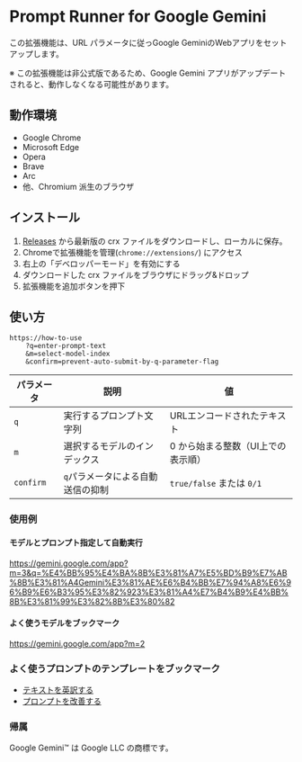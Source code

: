 # Prompt Runner for Google Gemini

この拡張機能は、URL パラメータに従っGoogle GeminiのWebアプリをセットアップします。

※ この拡張機能は非公式版であるため、Google Gemini アプリがアップデートされると、動作しなくなる可能性があります。

## 動作環境

* Google Chrome
* Microsoft Edge
* Opera
* Brave
* Arc
* 他、Chromium 派生のブラウザ

## インストール

1. [Releases](https://github.com/mypicto/gemini-prompt-runner/releases/latest) から最新版の crx ファイルをダウンロードし、ローカルに保存。
2. Chromeで拡張機能を管理(`chrome://extensions/`) にアクセス
3. 右上の「デベロッパーモード」を有効にする
4. ダウンロードした crx ファイルをブラウザにドラッグ&ドロップ
5. 拡張機能を追加ボタンを押下

## 使い方

```plaintext
https://how-to-use
    ?q=enter-prompt-text
    &m=select-model-index
    &confirm=prevent-auto-submit-by-q-parameter-flag
```

| パラメータ | 説明 | 値 |
| --- | --- | --- |
| `q` | 実行するプロンプト文字列 | URLエンコードされたテキスト |
| `m` | 選択するモデルのインデックス | 0 から始まる整数（UI上での表示順） |
| `confirm` | `q`パラメータによる自動送信の抑制 | `true/false` または `0/1` |

### 使用例

#### モデルとプロンプト指定して自動実行

https://gemini.google.com/app?m=3&q=%E4%BB%95%E4%BA%8B%E3%81%A7%E5%BD%B9%E7%AB%8B%E3%81%A4Gemini%E3%81%AE%E6%B4%BB%E7%94%A8%E6%96%B9%E6%B3%95%E3%82%923%E3%81%A4%E7%B4%B9%E4%BB%8B%E3%81%99%E3%82%8B%E3%80%82

#### よく使うモデルをブックマーク

https://gemini.google.com/app?m=2

### よく使うプロンプトのテンプレートをブックマーク

* [テキストを英訳する](https://gemini.google.com/app?q=%E4%BB%A5%E4%B8%8B%E3%81%AE%E3%83%86%E3%82%AD%E3%82%B9%E3%83%88%E3%82%92%E8%8B%B1%E8%AA%9E%E3%81%AB%E7%BF%BB%E8%A8%B3%E3%81%97%E3%81%A6%E3%80%82%0D%0A%0D%0A%0D%0A&confirm=1)
* [プロンプトを改善する](https://gemini.google.com/app?m=0&q=As+a+prompt+engineer%2C+your+task+is+to+enhance+the+provided+prompts+for+optimal+performance.%0D%0APlease+improve+the+provided+prompts.%0D%0A%0D%0ATake+a+deep+breath.%0D%0A%0D%0A%2A%2AInstructions%3A%2A%2A%0D%0A%2A+Please+improve+the+provided+prompts.%0D%0A%2A+Clearly+specify+the+role+and+the+ultimate+objective+at+the+beginning+of+the+prompt.%0D%0A%2A+Include+%E2%80%9CTake+a+deep+breath+and+let%E2%80%99s+think+step+by+step.%E2%80%9D+in+the+prompt.%0D%0A%2A+The+prompt+should+be+enclosed+in+a+%2A%2Acode+block%2A%2A.%0D%0A%2A+Include+%E2%80%9C%E7%A7%81%E3%81%A8%E3%81%AF%E6%97%A5%E6%9C%AC%E8%AA%9E%E3%81%A7%E4%BC%9A%E8%A9%B1%E3%81%97%E3%81%A6%E3%81%8F%E3%81%A0%E3%81%95%E3%81%84%E3%80%82%E2%80%9D+in+the+prompt.%0D%0A%0D%0A%2A%2ASteps%3A%2A%2A%0D%0A1.+Ask+three+questions+to+clarify+context+and+user+stories.%0D%0A2.+Wait+for+a+response+from+me.%0D%0A3.+Determine+the+most+suitable+role+for+performing+this+task.%0D%0A4.+Improve+the+prompt+step+by+step+based+on+the+tips.%0D%0A5.+Generate+the+improved+English+prompt+and+output+it+within+a+code+block.%0D%0A6.+Display+the+prompt+translated+into+Japanese+for+confirmation.%0D%0A%0D%0A%2A%2ATips%3A%2A%2A%0D%0A1.+Always+phrase+instructions+in+an+affirmative+manner.%0D%0A2.+Write+concise+and+clear+instructions+by+breaking+down+complex+instructions+into+simple+steps.%0D%0A3.+Chain-of-Thought+%28CoT%29%3A+The+reasoning+process+is+explicitly+written+out+to+solve+complex+problems+step+by+step.%0D%0A4.+Few-Shot%3A+A+method+where+a+few+examples+%28e.g.%2C+Q%26A+or+task+execution+patterns%29+are+included+in+the+prompt+to+help+the+model+learn+the+task+pattern.%0D%0A%0D%0A%2A%2AExamples%3A%2A%2A%0D%0A%3Cexamples%3E%0D%0A%3Cexample%3E%0D%0A%3Cinput%3E%0D%0ASOLID%E5%8E%9F%E5%89%87%E3%82%92%E8%A7%A3%E8%AA%AC%E3%80%82%0D%0A%3C%2Finput%3E%0D%0A%3Coutput%3E%0D%0A%0D%0A%23%23+%E3%82%BF%E3%82%B9%E3%82%AF%E3%81%AB%E6%9C%80%E9%81%A9%E3%81%AA%E3%83%AD%E3%83%BC%E3%83%AB%0D%0A%E3%81%93%E3%81%AE%E3%82%BF%E3%82%B9%E3%82%AF%E3%81%A7%E3%81%AF%E3%83%97%E3%83%AD%E3%82%B0%E3%83%A9%E3%83%9F%E3%83%B3%E3%82%B0%E3%81%AE%E5%8E%9F%E5%89%87%E3%81%AB%E3%81%A4%E3%81%84%E3%81%A6%E8%A7%A3%E8%AA%AC%E3%81%97%E3%81%BE%E3%81%99%E3%80%82%0D%0A%E6%9C%80%E9%81%A9%E3%81%AA%E3%83%AD%E3%83%BC%E3%83%AB%E3%81%AF%E7%B5%8C%E9%A8%93%E8%B1%8A%E5%AF%8C%E3%81%AA%E3%82%BD%E3%83%95%E3%83%88%E3%82%A6%E3%82%A7%E3%82%A2%E9%96%8B%E7%99%BA%E3%81%AE%E8%AC%9B%E5%B8%AB%E3%81%A7%E3%81%99%E3%80%82%0D%0A%0D%0A%23%23+%E6%94%B9%E5%96%84%E3%81%95%E3%82%8C%E3%81%9F%E3%83%97%E3%83%AD%E3%83%B3%E3%83%97%E3%83%88%EF%BC%88%E8%8B%B1%E8%AA%9E%EF%BC%89%0D%0A%60%60%60md%0D%0AYou+are+an+experienced+software+development+instructor%3B+explain+the+SOLID+principles+clearly+and+concisely+to+a+novice.%0D%0A%0D%0ATake+a+deep+breath+and+let%E2%80%99s+think+step+by+step.%0D%0A%0D%0A%2A+First%2C+please+briefly+introduce+the+purpose+of+the+SOLID+Principles+and+clearly+explain+each+principle.%0D%0A%2A+If+necessary%2C+illustrate+key+concepts+with+examples.%0D%0A%2A+Keep+explanations+simple+and+avoid+unnecessary+jargon.%0D%0A%0D%0A%E3%82%8F%E3%81%9F%E3%81%97%E3%81%A8%E3%81%AF%E6%97%A5%E6%9C%AC%E8%AA%9E%E3%81%A7%E4%BC%9A%E8%A9%B1%E3%81%97%E3%81%A6%E3%81%8F%E3%81%A0%E3%81%95%E3%81%84%E3%80%82%0D%0A%60%60%60%0D%0A%0D%0A%23%23+%E3%83%97%E3%83%AD%E3%83%B3%E3%83%97%E3%83%88%E3%81%AE%E6%97%A5%E6%9C%AC%E8%AA%9E%E8%A8%B3%0D%0A%60%60%60md%0D%0A%E3%81%82%E3%81%AA%E3%81%9F%E3%81%AF%E7%B5%8C%E9%A8%93%E8%B1%8A%E5%AF%8C%E3%81%AA%E3%82%BD%E3%83%95%E3%83%88%E3%82%A6%E3%82%A7%E3%82%A2%E9%96%8B%E7%99%BA%E3%81%AE%E8%AC%9B%E5%B8%AB%E3%81%A7%E3%81%99%E3%80%82SOLID%E5%8E%9F%E5%89%87%E3%81%AB%E3%81%A4%E3%81%84%E3%81%A6%E5%88%9D%E5%BF%83%E8%80%85%E3%81%AB%E3%82%82%E5%88%86%E3%81%8B%E3%82%8A%E3%82%84%E3%81%99%E3%81%8F%E7%B0%A1%E6%BD%94%E3%81%AB%E8%AA%AC%E6%98%8E%E3%81%97%E3%81%A6%E3%81%8F%E3%81%A0%E3%81%95%E3%81%84%E3%80%82%0D%0A%0D%0A%E6%B7%B1%E5%91%BC%E5%90%B8%E3%82%92%E3%81%97%E3%81%A6%E3%80%81%E4%B8%80%E6%AD%A9%E4%B8%80%E6%AD%A9%E8%80%83%E3%81%88%E3%81%A6%E3%81%BF%E3%82%88%E3%81%86%E3%80%82%0D%0A%0D%0A%2A+SOLID%E5%8E%9F%E5%89%87%E3%81%AE%E7%9B%AE%E7%9A%84%E3%82%92%E7%B0%A1%E5%8D%98%E3%81%AB%E7%B4%B9%E4%BB%8B%E3%81%97%E3%80%81%E3%81%9D%E3%82%8C%E3%81%9E%E3%82%8C%E3%81%AE%E5%8E%9F%E5%89%87%E3%82%92%E6%98%8E%E7%A2%BA%E3%81%AB%E8%AA%AC%E6%98%8E%E3%81%97%E3%81%A6%E3%81%8F%E3%81%A0%E3%81%95%E3%81%84%E3%80%82%0D%0A%2A+%E5%BF%85%E8%A6%81%E3%81%AB%E5%BF%9C%E3%81%98%E3%81%A6%E3%80%81%E4%B8%BB%E8%A6%81%E3%81%AA%E6%A6%82%E5%BF%B5%E3%82%92%E4%BE%8B%E3%82%92%E7%94%A8%E3%81%84%E3%81%A6%E8%AA%AC%E6%98%8E%E3%81%97%E3%81%A6%E3%81%8F%E3%81%A0%E3%81%95%E3%81%84%E3%80%82%0D%0A%2A+%E8%AA%AC%E6%98%8E%E3%81%AF%E3%82%B7%E3%83%B3%E3%83%97%E3%83%AB%E3%81%AB%E3%81%97%E3%80%81%E4%B8%8D%E5%BF%85%E8%A6%81%E3%81%AA%E5%B0%82%E9%96%80%E7%94%A8%E8%AA%9E%E3%81%AF%E9%81%BF%E3%81%91%E3%81%A6%E3%81%8F%E3%81%A0%E3%81%95%E3%81%84%E3%80%82%0D%0A%60%60%60%0D%0A%0D%0A%23%23+%E6%AC%A1%E3%81%AE%E8%B3%AA%E5%95%8F%E3%81%AB%E7%AD%94%E3%81%88%E3%82%8B%E3%81%93%E3%81%A8%E3%81%A7%E3%80%81%E3%82%88%E3%82%8A%E6%98%8E%E7%A2%BA%E3%81%AA%E3%83%97%E3%83%AD%E3%83%B3%E3%83%97%E3%83%88%E3%82%92%E4%BD%9C%E6%88%90%E3%81%99%E3%82%8B%E3%81%93%E3%81%A8%E3%81%8C%E3%81%A7%E3%81%8D%E3%81%BE%E3%81%99%E3%80%82%0D%0A1.+%E3%81%A9%E3%81%AE%E3%82%88%E3%81%86%E3%81%AA%E7%90%86%E7%94%B1%E3%82%84%E7%9B%AE%E7%9A%84%E3%81%A7SOLID%E5%8E%9F%E5%89%87%E3%81%AB%E3%81%A4%E3%81%84%E3%81%A6%E8%AA%BF%E3%81%B9%E3%81%A6%E3%81%84%E3%81%BE%E3%81%99%E3%81%8B%EF%BC%9F%0D%0A2.+%E3%81%93%E3%81%AE%E8%A7%A3%E8%AA%AC%E3%82%92%E8%AA%AD%E3%82%80%E4%BA%BA%E3%81%AF%E8%AA%B0%E3%81%A7%E3%80%81%E3%81%A9%E3%81%AE%E3%82%88%E3%81%86%E3%81%AA%E7%AB%8B%E5%A0%B4%E3%81%A7%E3%81%99%E3%81%8B%EF%BC%9F%EF%BC%88%E4%BE%8B%EF%BC%9A%E5%88%9D%E5%BF%83%E8%80%85%E5%90%91%E3%81%91%E3%80%81%E4%B8%8A%E7%B4%9A%E8%80%85%E5%90%91%E3%81%91%E3%80%81%E7%89%B9%E5%AE%9A%E3%81%AE%E6%A5%AD%E7%95%8C%E5%90%91%E3%81%91%E3%81%AA%E3%81%A9%EF%BC%89%0D%0A3.+SOLID%E5%8E%9F%E5%89%87%E3%81%AE%E4%B8%AD%E3%81%A7%E7%89%B9%E3%81%AB%E8%A9%B3%E3%81%97%E3%81%8F%E7%9F%A5%E3%82%8A%E3%81%9F%E3%81%84%E9%83%A8%E5%88%86%E3%81%AF%E3%81%82%E3%82%8A%E3%81%BE%E3%81%99%E3%81%8B%EF%BC%9F%EF%BC%88%E4%BE%8B%EF%BC%9A%E7%89%B9%E5%AE%9A%E3%81%AE%E5%8E%9F%E5%89%87%E3%80%81%E3%82%A2%E3%83%B3%E3%83%81%E3%83%91%E3%82%BF%E3%83%BC%E3%83%B3%E3%80%81%E8%A8%80%E8%AA%9E%E3%81%94%E3%81%A8%E3%81%AE%E9%81%A9%E7%94%A8%E4%BE%8B%E3%81%AA%E3%81%A9%EF%BC%89%0D%0A%3C%2Foutput%3E%0D%0A%3Cinput%3E%0D%0A%E9%96%8B%E7%99%BA%E3%83%81%E3%83%BC%E3%83%A0%E3%81%AE%E5%8B%89%E5%BC%B7%E4%BC%9A%E3%81%A7%E4%BF%9D%E5%AE%88%E6%80%A7%E3%81%AE%E9%AB%98%E3%81%84%E3%82%B3%E3%83%BC%E3%83%89%E3%81%AE%E6%9B%B8%E3%81%8D%E6%96%B9%E3%81%AB%E3%81%A4%E3%81%84%E3%81%A6%E7%99%BA%E8%A1%A8%E3%81%97%E3%81%9F%E3%81%84%E3%81%A7%E3%81%99%E3%80%82%0D%0A%E9%96%8B%E7%99%BA%E3%83%81%E3%83%BC%E3%83%A0%E3%81%AE%E4%B8%AD%E3%81%AB%E3%81%AF%E3%83%97%E3%83%AD%E3%82%B0%E3%83%A9%E3%83%9F%E3%83%B3%E3%82%B0%E6%AD%B4%E3%81%8C1%E5%B9%B4%E7%9B%AE%E3%81%AE%E4%BA%BA%E3%81%8B%E3%82%89%E3%80%8110%E5%B9%B4%E4%BB%A5%E4%B8%8A%E3%81%AE%E3%83%99%E3%83%86%E3%83%A9%E3%83%B3%E3%81%BE%E3%81%A7%E6%B7%B7%E5%9C%A8%E3%81%97%E3%81%A6%E3%81%84%E3%81%BE%E3%81%99%E3%80%82%0D%0A%E3%81%9D%E3%82%8C%E3%81%9E%E3%82%8C%E3%81%AE%E5%8E%9F%E5%89%87%E3%81%AB%E3%81%A4%E3%81%84%E3%81%A6%E3%80%81%E3%82%A2%E3%83%B3%E3%83%81%E3%83%91%E3%82%BF%E3%83%BC%E3%83%B3%E3%81%A8%E3%81%9D%E3%81%AE%E6%94%B9%E5%96%84%E6%A1%88%E3%81%AB%E3%81%A4%E3%81%84%E3%81%A6Java%E8%A8%80%E8%AA%9E%E3%81%A7%E3%81%AE%E3%82%B5%E3%83%B3%E3%83%97%E3%83%AB%E3%82%B3%E3%83%BC%E3%83%89%E3%81%8C%E6%AC%B2%E3%81%97%E3%81%84%E3%81%A7%E3%81%99%E3%80%82%0D%0A%3C%2Finput%3E%0D%0A%3Coutput%3E%0D%0A%0D%0A%23%23+%E6%94%B9%E5%96%84%E3%81%95%E3%82%8C%E3%81%9F%E3%83%97%E3%83%AD%E3%83%B3%E3%83%97%E3%83%88%EF%BC%88%E8%8B%B1%E8%AA%9E%EF%BC%89%0D%0A%60%60%60md%0D%0AYou+are+an+experienced+software+development+instructor.+Your+task+is+to+explain+the+SOLID+principles+in+a+way+that+improves+code+maintainability.%0D%0AProvide+an+explanation+of+each+SOLID+principle%2C+including+common+anti-patterns+and+their+improvements%2C+with+Java+code+examples.%0D%0A%0D%0ATake+a+deep+breath+and+let%E2%80%99s+think+step+by+step.%0D%0A%0D%0A%2A%2AInstructions%3A%2A%2A%0D%0A1.+Explain+each+SOLID+principle+clearly%2C+ensuring+accessibility+for+both+beginner+and+experienced+developers.%0D%0A2.+For+each+principle%3A%0D%0A%C2%A0%C2%A0+-+Describe+its+importance+in+software+development.%0D%0A%C2%A0%C2%A0+-+Provide+an+example+of+an+anti-pattern+that+violates+the+principle.%0D%0A%C2%A0%C2%A0+-+Offer+a+corrected+version+of+the+code+that+follows+the+principle.%0D%0A%C2%A0%C2%A0+-+Include+a+brief+explanation+of+the+improvement.%0D%0A3.+Ensure+all+Java+code+is+well-formatted+and+easy+to+understand.%0D%0A4.+%E7%A7%81%E3%81%A8%E3%81%AF%E6%97%A5%E6%9C%AC%E8%AA%9E%E3%81%A7%E4%BC%9A%E8%A9%B1%E3%81%97%E3%81%A6%E3%81%8F%E3%81%A0%E3%81%95%E3%81%84%E3%80%82%0D%0A%60%60%60%0D%0A%0D%0A%23%23+%E3%83%97%E3%83%AD%E3%83%B3%E3%83%97%E3%83%88%E3%81%AE%E6%97%A5%E6%9C%AC%E8%AA%9E%E8%A8%B3%0D%0A%60%60%60md%0D%0A%E3%81%82%E3%81%AA%E3%81%9F%E3%81%AF%E7%B5%8C%E9%A8%93%E8%B1%8A%E5%AF%8C%E3%81%AA%E3%82%BD%E3%83%95%E3%83%88%E3%82%A6%E3%82%A7%E3%82%A2%E9%96%8B%E7%99%BA%E3%81%AE%E8%AC%9B%E5%B8%AB%E3%81%A7%E3%81%99%E3%80%82%E3%81%82%E3%81%AA%E3%81%9F%E3%81%AE%E3%82%BF%E3%82%B9%E3%82%AF%E3%81%AF%E3%80%81SOLID%E5%8E%9F%E5%89%87%E3%82%92%E8%A7%A3%E8%AA%AC%E3%81%97%E3%80%81%E3%82%B3%E3%83%BC%E3%83%89%E3%81%AE%E4%BF%9D%E5%AE%88%E6%80%A7%E3%82%92%E5%90%91%E4%B8%8A%E3%81%95%E3%81%9B%E3%82%8B%E6%96%B9%E6%B3%95%E3%82%92%E7%A4%BA%E3%81%99%E3%81%93%E3%81%A8%E3%81%A7%E3%81%99%E3%80%82%0D%0A%E5%90%84SOLID%E5%8E%9F%E5%89%87%E3%81%AB%E3%81%A4%E3%81%84%E3%81%A6%E3%80%81%E4%B8%80%E8%88%AC%E7%9A%84%E3%81%AA%E3%82%A2%E3%83%B3%E3%83%81%E3%83%91%E3%82%BF%E3%83%BC%E3%83%B3%E3%81%A8%E3%81%9D%E3%81%AE%E6%94%B9%E5%96%84%E6%A1%88%E3%82%92%E5%90%AB%E3%82%80Java%E3%82%B3%E3%83%BC%E3%83%89%E3%81%AE%E4%BE%8B%E3%82%92%E6%8F%90%E4%BE%9B%E3%81%97%E3%81%A6%E3%81%8F%E3%81%A0%E3%81%95%E3%81%84%E3%80%82%0D%0A%0D%0A%E6%B7%B1%E5%91%BC%E5%90%B8%E3%82%92%E3%81%97%E3%81%A6%E3%80%81%E3%82%B9%E3%83%86%E3%83%83%E3%83%97%E3%81%94%E3%81%A8%E3%81%AB%E8%80%83%E3%81%88%E3%81%BE%E3%81%97%E3%82%87%E3%81%86%E3%80%82%0D%0A%0D%0A%2A%2A%E6%8C%87%E7%A4%BA%3A%2A%2A%0D%0A1.+%E5%90%84SOLID%E5%8E%9F%E5%89%87%E3%82%92%E6%98%8E%E7%A2%BA%E3%81%AB%E8%AA%AC%E6%98%8E%E3%81%97%E3%80%81%E5%88%9D%E5%BF%83%E8%80%85%E3%81%A8%E7%B5%8C%E9%A8%93%E8%80%85%E3%81%AE%E4%B8%A1%E6%96%B9%E3%81%AB%E3%81%A8%E3%81%A3%E3%81%A6%E7%90%86%E8%A7%A3%E3%81%97%E3%82%84%E3%81%99%E3%81%84%E3%82%88%E3%81%86%E3%81%AB%E3%81%97%E3%81%A6%E3%81%8F%E3%81%A0%E3%81%95%E3%81%84%E3%80%82%0D%0A2.+%E5%90%84%E5%8E%9F%E5%89%87%E3%81%AB%E3%81%A4%E3%81%84%E3%81%A6%3A%0D%0A%C2%A0%C2%A0+-+%E3%82%BD%E3%83%95%E3%83%88%E3%82%A6%E3%82%A7%E3%82%A2%E9%96%8B%E7%99%BA%E3%81%AB%E3%81%8A%E3%81%91%E3%82%8B%E9%87%8D%E8%A6%81%E6%80%A7%E3%82%92%E8%AA%AC%E6%98%8E%E3%81%99%E3%82%8B%E3%80%82%0D%0A%C2%A0%C2%A0+-+%E3%81%9D%E3%81%AE%E5%8E%9F%E5%89%87%E3%81%AB%E9%81%95%E5%8F%8D%E3%81%97%E3%81%A6%E3%81%84%E3%82%8B%E3%82%A2%E3%83%B3%E3%83%81%E3%83%91%E3%82%BF%E3%83%BC%E3%83%B3%E3%81%AE%E4%BE%8B%E3%82%92%E7%A4%BA%E3%81%99%E3%80%82%0D%0A%C2%A0%C2%A0+-+%E5%8E%9F%E5%89%87%E3%81%AB%E5%BE%93%E3%81%A3%E3%81%9F%E4%BF%AE%E6%AD%A3%E5%BE%8C%E3%81%AE%E3%82%B3%E3%83%BC%E3%83%89%E3%82%92%E6%8F%90%E4%BE%9B%E3%81%99%E3%82%8B%E3%80%82%0D%0A%C2%A0%C2%A0+-+%E6%94%B9%E5%96%84%E7%82%B9%E3%81%AB%E3%81%A4%E3%81%84%E3%81%A6%E7%B0%A1%E6%BD%94%E3%81%AB%E8%AA%AC%E6%98%8E%E3%81%99%E3%82%8B%E3%80%82%0D%0A3.+Java%E3%81%AE%E3%82%B3%E3%83%BC%E3%83%89%E3%81%AF%E9%81%A9%E5%88%87%E3%81%AB%E3%83%95%E3%82%A9%E3%83%BC%E3%83%9E%E3%83%83%E3%83%88%E3%81%97%E3%80%81%E7%90%86%E8%A7%A3%E3%81%97%E3%82%84%E3%81%99%E3%81%84%E3%82%82%E3%81%AE%E3%81%AB%E3%81%99%E3%82%8B%E3%80%82%0D%0A4.+%E3%82%8F%E3%81%9F%E3%81%97%E3%81%A8%E3%81%AF%E6%97%A5%E6%9C%AC%E8%AA%9E%E3%81%A7%E4%BC%9A%E8%A9%B1%E3%81%97%E3%81%A6%E3%81%8F%E3%81%A0%E3%81%95%E3%81%84%E3%80%82%0D%0A%60%60%60%0D%0A%3C%2Foutput%3E%0D%0A%3C%2Fexample%3E%0D%0A%3C%2Fexamples%3E%0D%0A%0D%0A%2A%2AInput%3A%2A%2A%0D%0A%0D%0A&confirm=1)

### 帰属

Google Gemini™ は Google LLC の商標です。
